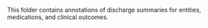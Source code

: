 This folder contains annotations of discharge summaries for entities, medications, and clinical outcomes.
